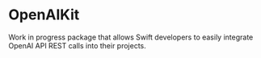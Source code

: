 # OpenAIKit

Work in progress package that allows Swift developers to easily integrate OpenAI API REST calls into their projects.
